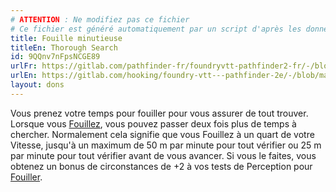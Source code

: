 ```yaml
---
# ATTENTION : Ne modifiez pas ce fichier
# Ce fichier est généré automatiquement par un script d'après les données du module Foundry VTT officiel et de sa traduction
title: Fouille minutieuse
titleEn: Thorough Search
id: 9QQnv7nFpsNCGE89
urlFr: https://gitlab.com/pathfinder-fr/foundryvtt-pathfinder2-fr/-/blob/master/data/feats/9QQnv7nFpsNCGE89.htm
urlEn: https://gitlab.com/hooking/foundry-vtt---pathfinder-2e/-/blob/master/packs/data/feats.db/thorough-search.json
layout: dons
---
```

Vous prenez votre temps pour fouiller pour vous assurer de tout trouver. Lorsque vous [Fouillez](../actions/fouiller.html), vous pouvez passer deux fois plus de temps à chercher. Normalement cela signifie que vous Fouillez à un quart de votre Vitesse, jusqu'à un maximum de 50 m par minute pour tout vérifier ou 25 m par minute pour tout vérifier avant de vous avancer. Si vous le faites, vous obtenez un bonus de circonstances de +2 à vos tests de Perception pour [Fouiller](../actions/chercher.html).
